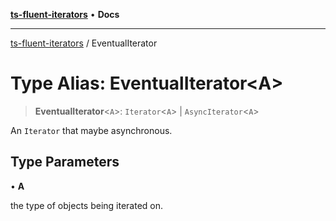 [**ts-fluent-iterators**](../README.md) • **Docs**

---

[ts-fluent-iterators](../README.md) / EventualIterator

# Type Alias: EventualIterator\<A\>

> **EventualIterator**\<`A`\>: `Iterator`\<`A`\> \| `AsyncIterator`\<`A`\>

An `Iterator` that maybe asynchronous.

## Type Parameters

• **A**

the type of objects being iterated on.
